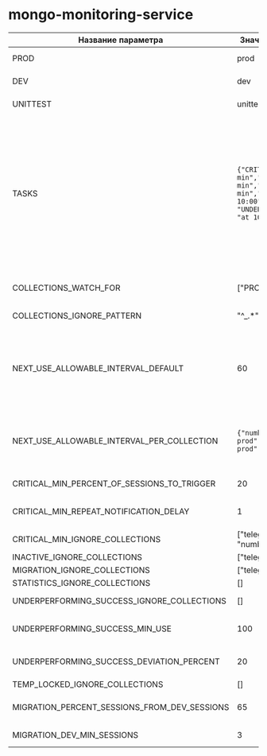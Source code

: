# mongo-monitoring-service

| Название параметра                           | Значение по умолчанию                                                                                                                    | Описание                                                                                                                                                                                                                                                                                                                                                                                                                                                                                                                                                                                                                                                                                                                                                                                                                                                    |
|----------------------------------------------|------------------------------------------------------------------------------------------------------------------------------------------|-------------------------------------------------------------------------------------------------------------------------------------------------------------------------------------------------------------------------------------------------------------------------------------------------------------------------------------------------------------------------------------------------------------------------------------------------------------------------------------------------------------------------------------------------------------------------------------------------------------------------------------------------------------------------------------------------------------------------------------------------------------------------------------------------------------------------------------------------------------|
| PROD                                         | prod                                                                                                                                     | Имя суффикса коллекций для PROD деплоя (callapp-prod)                                                                                                                                                                                                                                                                                                                                                                                                                                                                                                                                                                                                                                                                                                                                                                                                       |
| DEV                                          | dev                                                                                                                                      | Имя суффикса коллекций для PROD деплоя (callapp-dev)                                                                                                                                                                                                                                                                                                                                                                                                                                                                                                                                                                                                                                                                                                                                                                                                        |
| UNITTEST                                     | unittest                                                                                                                                 | Имя суффикса коллекций для PROD деплоя (callapp-unittest)                                                                                                                                                                                                                                                                                                                                                                                                                                                                                                                                                                                                                                                                                                                                                                                                   |
| TASKS                                        | ``` {"CRITICAL_MIN":"10 min","MIGRATION":"2 min","INACTIVE":"20 min","STATISTICS":"at 10:00", "UNDERPERFORMING_SUCCESS": "at 10:01"} ``` | Список задач, все доступные представлены в примере. Формат времени: X min или at XX:XX.  - Для X min задача запускается каждые X минут.  - Для at XX:XX задача запускается в данное время ежедневно.   ``` - CRITICAL_MIN - напоминание, что в коллекции на текущий момент кол-во сессий ниже минимума - MIGRATION - перелив сессий из PROD в DEV в случае достижения минимума - INACTIVE - обнаружение новых active=false сессий с момента предыдущего запуска задачи (X min) - STATISTICS - подсчет статистики кол-во сессий по коллекциям. Обычно ежедневный отчет в 10:00 - TEMP_LOCKED -  обнаружение временно заблокированных сессий (next_use) с момента предыдущего запуска задачи (X min) - UNDERPERFORMING_SUCCESS - подсчет успешности использования сессий с выводом аномальных учеток ниже порога UNDERPERFORMING_SUCCESS_DEVIATION_PERCENT``` |
| COLLECTIONS_WATCH_FOR                        | ["PROD"]                                                                                                                                 | Список коллекций, за которыми происходит наблюдение в задачах. В данном примере только у тех, у кого суффикс prod                                                                                                                                                                                                                                                                                                                                                                                                                                                                                                                                                                                                                                                                                                                                           |
| COLLECTIONS_IGNORE_PATTERN                   | "^_.*"                                                                                                                                   | Игнорируемые коллекции. Формат: regex. В примере - все, начинающиеся на "_"                                                                                                                                                                                                                                                                                                                                                                                                                                                                                                                                                                                                                                                                                                                                                                                 |
| NEXT_USE_ALLOWABLE_INTERVAL_DEFAULT          | 60                                                                                                                                       | Допустимое время, когда next_use поле считается активным и не временно заблокированным.  Необходим для того, чтобы исключить попадания временной блокировки сессий на несколько секунд в статистику задачи. Задается для всех коллекции, можно переопределить в NEXT_USE_ALLOWABLE_INTERVAL_PER_COLLECTION. Единицы: сек.                                                                                                                                                                                                                                                                                                                                                                                                                                                                                                                                   |
| NEXT_USE_ALLOWABLE_INTERVAL_PER_COLLECTION   | ```{"numbuster-prod":180,"telegram-prod":3600}```                                                                                        | Переопределение значений NEXT_USE_ALLOWABLE_INTERVAL_DEFAULT по коллекциям.  В данном случае, если у сессии telegram-prod стоит next_use=через 45мин, то она все равно будет считаться активной, т.к. допустимый интервал 1ч в примере                                                                                                                                                                                                                                                                                                                                                                                                                                                                                                                                                                                                                      |
| CRITICAL_MIN_PERCENT_OF_SESSIONS_TO_TRIGGER  | 20                                                                                                                                       | Процент активных сессий от общего числа. Нижний порог для триггера задачи CRITICAL_MIN                                                                                                                                                                                                                                                                                                                                                                                                                                                                                                                                                                                                                                                                                                                                                                      |
| CRITICAL_MIN_REPEAT_NOTIFICATION_DELAY       | 1                                                                                                                                        | Повторное напоминание о снижении ниже порога числа активных сессий для CRITICAL_MIN. Единицы: часы                                                                                                                                                                                                                                                                                                                                                                                                                                                                                                                                                                                                                                                                                                                                                          |
| CRITICAL_MIN_IGNORE_COLLECTIONS              | ["telegram-prod", "numbuster-pro-prod"]                                                                                                  | Исключенные коллекции для задачи CRITICAL_MIN                                                                                                                                                                                                                                                                                                                                                                                                                                                                                                                                                                                                                                                                                                                                                                                                               |
| INACTIVE_IGNORE_COLLECTIONS                  | ["telegram-prod"]                                                                                                                        | Исключенные коллекции для задачи INACTIVE                                                                                                                                                                                                                                                                                                                                                                                                                                                                                                                                                                                                                                                                                                                                                                                                                   |
| MIGRATION_IGNORE_COLLECTIONS                 | ["telegram-prod"]                                                                                                                        | Исключенные коллекции для задачи MIGRATION                                                                                                                                                                                                                                                                                                                                                                                                                                                                                                                                                                                                                                                                                                                                                                                                                  |
| STATISTICS_IGNORE_COLLECTIONS                | []                                                                                                                                       | Исключенные коллекции для задачи STATISTICS                                                                                                                                                                                                                                                                                                                                                                                                                                                                                                                                                                                                                                                                                                                                                                                                                 |
| UNDERPERFORMING_SUCCESS_IGNORE_COLLECTIONS   | []                                                                                                                                       | Исключенные коллекции для задачи UNDERPERFORMING_SUCCESS                                                                                                                                                                                                                                                                                                                                                                                                                                                                                                                                                                                                                                                                                                                                                                                                    |
| UNDERPERFORMING_SUCCESS_MIN_USE              | 100                                                                                                                                      | Минимальное количество использований сессий для подсчета статистики в задаче UNDERPERFORMING_SUCCESS                                                                                                                                                                                                                                                                                                                                                                                                                                                                                                                                                                                                                                                                                                                                                        |
| UNDERPERFORMING_SUCCESS_DEVIATION_PERCENT    | 20                                                                                                                                       | Процент отклонения от среднего значения успешности использования в UNDERPERFORMING_SUCCESS                                                                                                                                                                                                                                                                                                                                                                                                                                                                                                                                                                                                                                                                                                                                                                                         |
| TEMP_LOCKED_IGNORE_COLLECTIONS               | []                                                                                                                                       | Исключенные коллекции для задачи TEMP_LOCK                                                                                                                                                                                                                                                                                                                                                                                                                                                                                                                                                                                                                                                                                                                                                                                                                  |
| MIGRATION_PERCENT_SESSIONS_FROM_DEV_SESSIONS | 65                                                                                                                                       | Процент сессий от DEV коллекций, который переливается в случае если становится 0 активных сессий в PROD.                                                                                                                                                                                                                                                                                                                                                                                                                                                                                                                                                                                                                                                                                                                                                    |
| MIGRATION_DEV_MIN_SESSIONS                   | 3                                                                                                                                        | Минимальное число сессий DEV коллекций, которых необходимо оставить при переливе.                                                                                                                                                                                                                                                                                                                                                                                                                                                                                                                                                                                                                                                                                                                                                                           |


